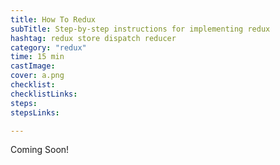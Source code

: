 ```yaml
---
title: How To Redux
subTitle: Step-by-step instructions for implementing redux
hashtag: redux store dispatch reducer
category: "redux"
time: 15 min
castImage:
cover: a.png
checklist: 
checklistLinks:
steps:
stepsLinks:

---
```


Coming Soon!